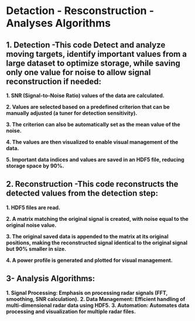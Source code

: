 # Detaction - Resconstruction - Analyses Algorithms
## 1. Detection -This code Detect and analyze moving targets, identify important values from a large dataset to optimize storage, while saving only one value for noise to allow signal reconstruction if needed:

  **1. SNR (Signal-to-Noise Ratio) values of the data are calculated.**

  **2. Values are selected based on a predefined criterion that can be manually adjusted (a tuner for detection sensitivity).**

  **3. The criterion can also be automatically set as the mean value of the noise.**

  **4. The values are then visualized to enable visual management of the data.**

  **5. Important data indices and values are saved in an HDF5 file, reducing storage space by 90%.**

## 2. Reconstruction -This code reconstructs the detected values from the detection step:

 **1. HDF5 files are read.**

 **2. A matrix matching the original signal is created, with noise equal to the original noise value.**

 **3. The original saved data is appended to the matrix at its original positions, making the reconstructed signal identical to the original signal but 90% smaller in size.**

 **4. A power profile is generated and plotted for visual management.**

## 3- Analysis Algorithms:
 **1. Signal Processing: Emphasis on processing radar signals (FFT, smoothing, SNR calculation).**
 **2. Data Management: Efficient handling of multi-dimensional radar data using HDF5.**
 **3. Automation: Automates data processing and visualization for multiple radar files.**

